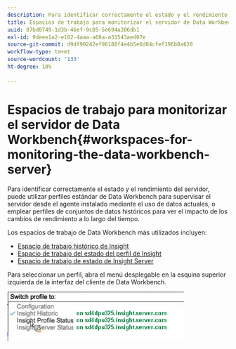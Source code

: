 ```yaml
---
description: Para identificar correctamente el estado y el rendimiento del servidor, puede utilizar perfiles estándar de Data Workbench para supervisar el servidor desde el agente instalado mediante el uso de datos actuales, o emplear perfiles de conjuntos de datos históricos para ver el impacto de los cambios de rendimiento a lo largo del tiempo.
title: Espacios de trabajo para monitorizar el servidor de Data Workbench
uuid: 07bd0749-1d3b-46ef-9c85-5e694a306db1
exl-id: 9deee1a2-e102-4aaa-a68a-a31543aed07e
source-git-commit: d9df90242ef96188f4e4b5e6d04cfef196b0a628
workflow-type: tm+mt
source-wordcount: '133'
ht-degree: 10%

---
```


# Espacios de trabajo para monitorizar el servidor de Data Workbench{#workspaces-for-monitoring-the-data-workbench-server}

Para identificar correctamente el estado y el rendimiento del servidor, puede utilizar perfiles estándar de Data Workbench para supervisar el servidor desde el agente instalado mediante el uso de datos actuales, o emplear perfiles de conjuntos de datos históricos para ver el impacto de los cambios de rendimiento a lo largo del tiempo.

Los espacios de trabajo de Data Workbench más utilizados incluyen:

* [Espacio de trabajo histórico de Insight](../../../home/monitoring-installation/monitoring-profiles/monitoring-historical-using.md#concept-4a4661f3728540e699b92dac80c44015)
* [Espacio de trabajo del estado del perfil de Insight](../../../home/monitoring-installation/monitoring-profiles/monitoring-profile-using.md#concept-b4f472ece1094abc9192d89fdce5e104)
* [Espacio de trabajo de estado de Insight Server](../../../home/monitoring-installation/monitoring-profiles/monitoring-server-using.md#concept-b4f472ece1094abc9192d89fdce5e104)

Para seleccionar un perfil, abra el menú desplegable en la esquina superior izquierda de la interfaz del cliente de Data Workbench.

![](assets/profile_switch.png)
